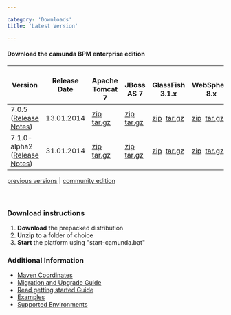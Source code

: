 ```yaml
---

category: 'Downloads'
title: 'Latest Version'

---
```



#### Download the camunda BPM enterprise edition


<table class="table">
  <thead>
  <tr>
    <th>Version</th>
    <th>Release Date</th>
    <th>
      <!--[if (gt IE 8) | (!IE)]>--><span class="tomcat container-small"></span><!--<![endif]-->
      <!--[if (lt IE 9)]><span class="tomcat-ie8 container-small"></span><![endif]-->
      <br>Apache Tomcat 7
    </th>
    <th>
      <!--[if (gt IE 8) | (!IE)]>--><span class="as7 container-small"></span><!--<![endif]-->
      <!--[if (lt IE 9)]><span class="as7-ie8 container-small"></span><![endif]-->
      <br>JBoss AS 7
    </th>
    <th>
      <!--[if (gt IE 8) | (!IE)]>--><span class="glassfish container-small"></span><!--<![endif]-->
      <!--[if (lt IE 9)]><span class="glassfish-ie8 container-small"></span><![endif]-->
      <br>GlassFish 3.1.x
    </th>
    <th>
      <!--[if (gt IE 8) | (!IE)]>--><span class="was8 container-small"></span><!--<![endif]-->
      <!--[if (lt IE 9)]><span class="was8-ie8 container-small"></span><![endif]-->
      <br>WebSphere 8.x
    </th>
    <th>
      <!--[if (gt IE 8) | (!IE)]>--><span class="wls12 container-small"></span><!--<![endif]-->
      <!--[if (lt IE 9)]><span class="wls12-ie8 container-small"></span><![endif]-->
      <br>WebLogic 12.x
    </th>
  </tr>
  </thead>
	<tbody>
    <tr class="well">
      <td>7.0.5 
        <br>(<a target="_blank" href="https://app.camunda.com/jira/secure/ReleaseNote.jspa?projectId=10230&version=13005">Release Notes</a>)
      </td>
      <td>13.01.2014</td>
      <td>
        <a class="btn btn-sm btn-default" href="http://www.camunda.org/enterprise-release/camunda-bpm/tomcat/7.0/7.0.5/camunda-bpm-tomcat-7.0.5-ee.zip">zip</a>&nbsp;
        <a class="btn btn-sm btn-default" href="http://www.camunda.org/enterprise-release/camunda-bpm/tomcat/7.0/7.0.5/camunda-bpm-tomcat-7.0.5-ee.tar.gz">tar.gz</a>
      </td>
      <td>
        <a class="btn btn-sm btn-default" href="http://www.camunda.org/enterprise-release/camunda-bpm/jboss/7.0/7.0.5/camunda-bpm-jboss-7.0.5-ee.zip">zip</a>&nbsp;
        <a class="btn btn-sm btn-default" href="http://www.camunda.org/enterprise-release/camunda-bpm/jboss/7.0/7.0.5/camunda-bpm-jboss-7.0.5-ee.tar.gz">tar.gz</a>
      </td>
      <td>
        <a class="btn btn-sm btn-default" href="http://www.camunda.org/enterprise-release/camunda-bpm/glassfish/7.0/7.0.5/camunda-bpm-glassfish-7.0.5-ee.zip">zip</a>&nbsp;
        <a class="btn btn-sm btn-default" href="http://www.camunda.org/enterprise-release/camunda-bpm/glassfish/7.0/7.0.5/camunda-bpm-glassfish-7.0.5-ee.tar.gz">tar.gz</a><br>
      </td>
      <td colspan="2">
        <a class="btn btn-sm btn-default" href="http://www.camunda.org/enterprise-release/camunda-bpm/ibm-was/7.0/7.0.5/camunda-ee-ibm-was-7.0.5-ee.zip">zip</a>&nbsp;
        <a class="btn btn-sm btn-default" href="http://www.camunda.org/enterprise-release/camunda-bpm/ibm-was/7.0/7.0.5/camunda-ee-ibm-was-7.0.5-ee.tar.gz">tar.gz</a><br>
      </td> 
    </tr>
    <tr>
      <td>7.1.0-alpha2
        <br>(<a target="_blank" href="http://blog.camunda.org/2014/01/camunda-bpm-710-alpha2-released.html">Release Notes</a>)
      </td>
      <td>31.01.2014</td>
      <td>                                                
        <a class="btn btn-sm btn-default" href="http://www.camunda.org/enterprise-release/camunda-bpm/tomcat/nightly/7.1.0-alpha2/camunda-bpm-ee-tomcat-7.1.0-alpha2-ee.zip">zip</a>&nbsp;
        <a class="btn btn-sm btn-default" href="http://www.camunda.org/enterprise-release/camunda-bpm/tomcat/nightly/7.1.0-alpha2/camunda-bpm-ee-tomcat-7.1.0-alpha2-ee.tar.gz">tar.gz</a>
      </td>
      <td>
        <a class="btn btn-sm btn-default" href="http://www.camunda.org/enterprise-release/camunda-bpm/jboss/nightly/7.1.0-alpha2/camunda-bpm-ee-jboss-7.1.0-alpha2-ee.zip">zip</a>&nbsp;
        <a class="btn btn-sm btn-default" href="http://www.camunda.org/enterprise-release/camunda-bpm/jboss/nightly/7.1.0-alpha2/camunda-bpm-ee-jboss-7.1.0-alpha2-ee.tar.gz">tar.gz</a>
      </td>
      <td>
        <a class="btn btn-sm btn-default" href="http://www.camunda.org/enterprise-release/camunda-bpm/glassfish/nightly/7.1.0-alpha2/camunda-bpm-ee-glassfish-7.1.0-alpha2-ee.zip">zip</a>&nbsp;
        <a class="btn btn-sm btn-default" href="http://www.camunda.org/enterprise-release/camunda-bpm/glassfish/nightly/7.1.0-alpha2/camunda-bpm-ee-glassfish-7.1.0-alpha2-ee.tar.gz">tar.gz</a><br>
      </td>
      <td>
        <a class="btn btn-sm btn-default" href="http://www.camunda.org/enterprise-release/camunda-bpm/ibm-was/nightly/7.1.0-alpha2/camunda-ee-ibm-was-7.1.0-alpha2-ee.zip">zip</a>&nbsp;
        <a class="btn btn-sm btn-default" href="http://www.camunda.org/enterprise-release/camunda-bpm/ibm-was/nightly/7.1.0-alpha2/camunda-ee-ibm-was-7.1.0-alpha2-ee.tar.gz">tar.gz</a><br>
      </td>
      <td>
        <a class="btn btn-sm btn-default" href="http://www.camunda.org/enterprise-release/camunda-bpm/oracle-wls/nightly/7.1.0-alpha2/camunda-ee-oracle-wls-7.1.0-alpha2-ee.zip">zip</a>&nbsp;
        <a class="btn btn-sm btn-default" href="http://www.camunda.org/enterprise-release/camunda-bpm/oracle-wls/nightly/7.1.0-alpha2/camunda-ee-oracle-wls-7.1.0-alpha2-ee.tar.gz">tar.gz</a><br>
      </td>       
    </tr>
  </tbody>
</table>    

<div class="row">
  <div class="col-md-12">
    <p class="pull-right">
      <a href="ref:/enterprise/previous-downloads.html">previous versions</a> | 
      <a href="http://camunda.org/download">community edition</a><br><br><br>  
    </p>
  </div>
</div>
<div class="row">
  <div class="col-md-6">
    <h3>Download instructions</h3>
    <ol>
      <li><strong>Download</strong> the prepacked distribution</li>
      <li><strong>Unzip</strong> to a folder of choice</li>
      <li><strong>Start</strong> the platform using "start-camunda.bat"</li>
    </ol>
  </div>
  <div class="col-md-6">
    <h3>Additional Information</h3>
    <ul>
      <li>
        <a href="ref:#maven-coordinates-maven-coordinates">Maven Coordinates</a>
      </li>    
      <li>
        <a href="ref:/guides/migration-guide/#patch-level-upgrade">Migration and Upgrade Guide</a>
      </li>       
      <li>
        <a href="http://camunda.org/get-started/">Read getting started Guide</a>
      </li>
      <li>
        <a href="ref:/real-life/examples/" id="githubExamples">Examples</a>
      </li>
      <li>
        <a href="ref:/guides/user-guide/#introduction-supported-environments">Supported Environments</a>
      </li>
  </div>
</div>



